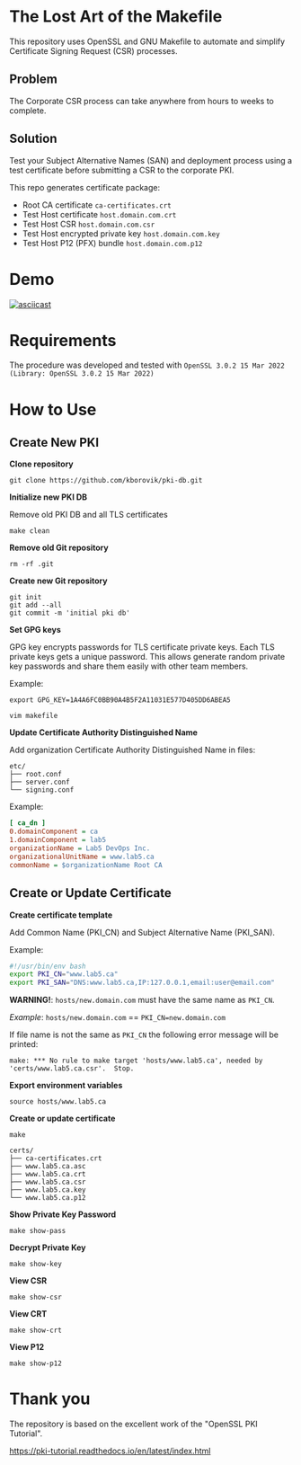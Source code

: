 # The Lost Art of the Makefile

This repository uses OpenSSL and GNU Makefile to automate and simplify Certificate Signing Request (CSR) processes.

## Problem

The Corporate CSR process can take anywhere from hours to weeks to complete.

## Solution

Test your Subject Alternative Names (SAN) and deployment process using a test certificate before submitting a CSR to the corporate PKI.

This repo generates certificate package:

- Root CA certificate `ca-certificates.crt`
- Test Host certificate `host.domain.com.crt`
- Test Host CSR `host.domain.com.csr`
- Test Host encrypted private key `host.domain.com.key`
- Test Host P12 (PFX) bundle `host.domain.com.p12`

# Demo

[![asciicast](https://asciinema.org/a/649686.svg)](https://asciinema.org/a/649686)

# Requirements

The procedure was developed and tested with `OpenSSL 3.0.2 15 Mar 2022 (Library: OpenSSL 3.0.2 15 Mar 2022)`

# How to Use

## Create New PKI

**Clone repository**

```
git clone https://github.com/kborovik/pki-db.git
```

**Initialize new PKI DB**

Remove old PKI DB and all TLS certificates

```
make clean
```

**Remove old Git repository**

```shell
rm -rf .git
```

**Create new Git repository**

```shell
git init
git add --all
git commit -m 'initial pki db'
```

**Set GPG keys**

GPG key encrypts passwords for TLS certificate private keys. Each TLS private keys gets a unique password. This allows generate random private key passwords and share them easily with other team members.

Example:

```shell
export GPG_KEY=1A4A6FC0BB90A4B5F2A11031E577D405DD6ABEA5
```

```shell
vim makefile
```

**Update Certificate Authority Distinguished Name**

Add organization Certificate Authority Distinguished Name in files:

```shell
etc/
├── root.conf
├── server.conf
└── signing.conf
```

Example:

```ini
[ ca_dn ]
0.domainComponent = ca
1.domainComponent = lab5
organizationName = Lab5 DevOps Inc.
organizationalUnitName = www.lab5.ca
commonName = $organizationName Root CA
```

## Create or Update Certificate

**Create certificate template**

Add Common Name (PKI_CN) and Subject Alternative Name (PKI_SAN).

Example:

```bash
#!/usr/bin/env bash
export PKI_CN="www.lab5.ca"
export PKI_SAN="DNS:www.lab5.ca,IP:127.0.0.1,email:user@email.com"
```

**WARNING!**: `hosts/new.domain.com` must have the same name as `PKI_CN`. 

*Example*: `hosts/new.domain.com` == `PKI_CN=new.domain.com`

If file name is not the same as `PKI_CN` the following error message will be printed:

```shell
make: *** No rule to make target 'hosts/www.lab5.ca', needed by 'certs/www.lab5.ca.csr'.  Stop.
```

**Export environment variables**

```shell
source hosts/www.lab5.ca
```

**Create or update certificate**

```shell
make
```

```shell
certs/
├── ca-certificates.crt
├── www.lab5.ca.asc
├── www.lab5.ca.crt
├── www.lab5.ca.csr
├── www.lab5.ca.key
└── www.lab5.ca.p12
```

**Show Private Key Password**

```shell
make show-pass
```

**Decrypt Private Key**

```shell
make show-key
```

**View CSR**

```shell
make show-csr
```

**View CRT**

```shell
make show-crt
```

**View P12**

```shell
make show-p12
```

# Thank you

The repository is based on the excellent work of the "OpenSSL PKI Tutorial".

https://pki-tutorial.readthedocs.io/en/latest/index.html
